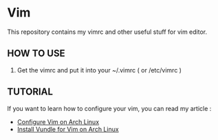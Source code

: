 Vim
===
This repository contains my vimrc and other useful stuff for vim editor.

HOW TO USE
----------
1. Get the vimrc and put it into your ~/.vimrc ( or /etc/vimrc )

TUTORIAL
--------
If you want to learn how to configure your vim, you can read my article :
- <a href="http://hatemegalaxy.blogspot.tw/2015/03/arch-linux-vim-configure-vim-on-arch.html" target="_blank">Configure Vim on Arch Linux</a>
- <a href="http://hatemegalaxy.blogspot.tw/2015/03/arch-linux-vim-vundle-install-vundle.html" target="_blank">Install Vundle for Vim on Arch Linux</a>
